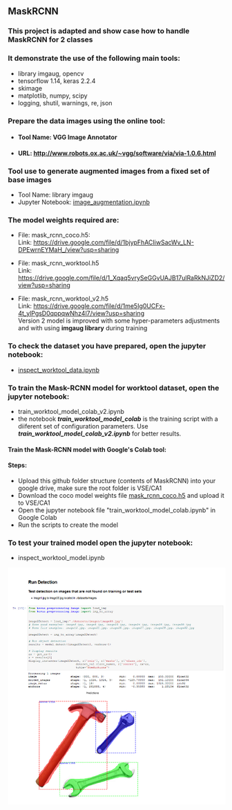 ## MaskRCNN

### This project is adapted and show case how to handle MaskRCNN for 2 classes
### It demonstrate the use of the following main tools:
- library imgaug, opencv
- tensorflow 1.14, keras 2.2.4
- skimage
- matplotlib, numpy, scipy
- logging, shutil, warnings, re, json

### Prepare the data images using the online tool: 
- #### Tool Name:  VGG Image Annotator 
- #### URL:        http://www.robots.ox.ac.uk/~vgg/software/via/via-1.0.6.html

### Tool use to generate augmented images from a fixed set of base images
- Tool Name:        library imgaug
- Jupyter Notebook: [image_augmentation.ipynb](https://github.com/nusisschad/MaskRCNN/blob/master/augmentation/image_augmentation.ipynb)

### The model weights required are:
- File:  	mask_rcnn_coco.h5:   
Link:	https://drive.google.com/file/d/1bjypFhACIiwSacWv_LN-DPEwrnEYMaH_/view?usp=sharing

- File: 	mask_rcnn_worktool.h5   
Link:	https://drive.google.com/file/d/1_Xqaq5vrySeGGvUAJB17ulRaRkNJiZD2/view?usp=sharing

- File: 	mask_rcnn_worktool_v2.h5   
Link:	https://drive.google.com/file/d/1me5Ig0UCFx-4t_ylPgsD0qppqwNhz4l7/view?usp=sharing   
Version 2 model is improved with some hyper-parameters adjustments and with using **imgaug library** during training 


### To check the dataset you have prepared, open the jupyter notebook:
- [inspect_worktool_data.ipynb](https://github.com/nusisschad/MaskRCNN/blob/master/inspect_worktool_data.ipynb)


### To train the Mask-RCNN model for worktool dataset, open the jupyter notebook:
- train_worktool_model_colab_v2.ipynb
- the notebook ***train_worktool_model_colab*** is the training script with a diiferent set of configuration parameters. Use ***train_worktool_model_colab_v2.ipynb*** for better results.

#### Train the Mask-RCNN model with Google's Colab tool:
#### Steps:
- Upload this github folder structure (contents of MaskRCNN) into your google drive, make sure the root folder is VSE/CA1
- Download the coco model weights file [mask_rcnn_coco.h5](https://drive.google.com/file/d/1bjypFhACIiwSacWv_LN-DPEwrnEYMaH_/view?usp=sharing) and upload it to VSE/CA1
- Open the jupyter notebook file "train_worktool_model_colab.ipynb" in Google Colab
- Run the scripts to create the model

### To test your trained model open the jupyter notebook:
- inspect_worktool_model.ipynb

![](image/result.jpg)
